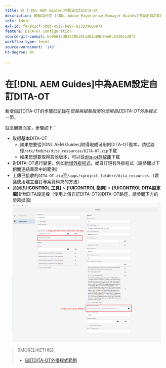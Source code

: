 ```yaml
---
title: 在 [!DNL AEM Guides]中設定自訂DITA-OT
description: 瞭解如何在 [!DNL Adobe Experience Manager Guides]中設定自訂DITA-OT
role: Admin
exl-id: f479c2cf-5b8b-4517-be97-81303468007a
feature: DITA-OT Configuration
source-git-commit: be06612d832785a91a3b2a89b84e0c2438ba30f2
workflow-type: tm+mt
source-wordcount: '143'
ht-degree: 0%

---
```


# 在[!DNL AEM Guides]中為AEM設定自訂DITA-OT

新增自訂DITA-OT的步驟已記錄在&#x200B;_安裝與組態指南_&#x200B;的&#x200B;_使用自訂DITA-OT外掛程式_&#x200B;一節。

就高層級而言，步驟如下：

+ 取得基本DITA-OT
   + 如果您要從[!DNL AEM Guides]取得現成可用的DITA-OT復本，請從路徑`/etc/fmdita/dita_resources/DITA-OT.zip`下載
   + 如果您想要取得其他版本，可以從[dita-ot存放庫](https://www.dita-ot.org/download)下載
+ 對DITA-OT進行變更，例如[新增外掛程式](https://www.dita-ot.org/dev/topics/plugins-installing.html)，或自訂現有外掛程式（請參閱以下相關連結章節中的範例）
+ 上傳已接收的`DITA-OT.zip`至`/apps/<project-folder>/dita_resources` （建議使用建立自訂專案資料夾的方法）
+ 透過&#x200B;**[!UICONTROL 工具]** > **[!UICONTROL 指南]** > **[!UICONTROL DITA設定檔]**&#x200B;新增DITA設定檔（使用上傳自訂DITA-OT的DITA-OT路徑，請參閱下方的熒幕擷圖）
  ![個DITA設定檔](assets/dita-profile.png)

>[!MORELIKETHIS]
>
>+ [自訂DITA-OT外掛程式範例](https://www.dita-ot.org/dev/topics/pdf-customization.html)
